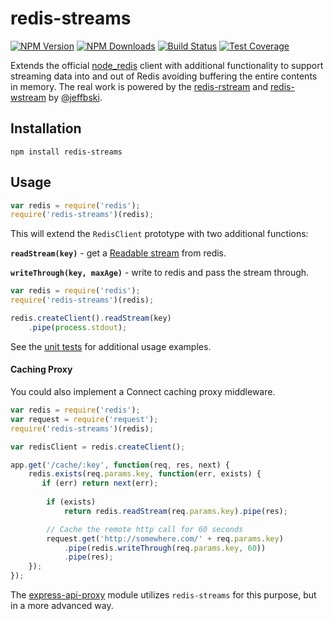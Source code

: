 # redis-streams

[![NPM Version][npm-image]][npm-url]
[![NPM Downloads][downloads-image]][downloads-url]
[![Build Status][travis-image]][travis-url]
[![Test Coverage][coveralls-image]][coveralls-url]

Extends the official [node_redis](https://www.npmjs.com/package/redis) client with additional functionality to support streaming data into and out of Redis avoiding buffering the entire contents in memory. The real work is powered by the [redis-rstream](https://www.npmjs.com/package/redis-rstream) and [redis-wstream](https://www.npmjs.com/package/redis-wstream) by [@jeffbski](https://github.com/jeffbski).

## Installation
```
npm install redis-streams
```

## Usage

```js
var redis = require('redis');
require('redis-streams')(redis);
```

This will extend the `RedisClient` prototype with two additional functions:

__`readStream(key)`__  - get a [Readable stream](http://nodejs.org/api/stream.html#stream_class_stream_readable) from redis. 

__`writeThrough(key, maxAge)`__  - write to redis and pass the stream through.

```js
var redis = require('redis');
require('redis-streams')(redis);

redis.createClient().readStream(key)
	.pipe(process.stdout);
```
See the [unit tests](https://github.com/4front/redis-streams/blob/master/test/redis.js) for additional usage examples.


#### Caching Proxy
You could also implement a Connect caching proxy middleware. 

```js
var redis = require('redis');
var request = require('request');
require('redis-streams')(redis);

var redisClient = redis.createClient();

app.get('/cache/:key', function(req, res, next) {
	redis.exists(req.params.key, function(err, exists) {
	   if (err) return next(err);
	   
		if (exists)
			return redis.readStream(req.params.key).pipe(res);

		// Cache the remote http call for 60 seconds
		request.get('http://somewhere.com/' + req.params.key)
			.pipe(redis.writeThrough(req.params.key, 60))
			.pipe(res);
	});
});
```

The [express-api-proxy](https://github.com/4front/express-api-proxy) module utilizes `redis-streams` for this purpose, but in a more advanced way.

[npm-image]: https://img.shields.io/npm/v/redis-streams.svg?style=flat
[npm-url]: https://npmjs.org/package/redis-streams
[travis-image]: https://img.shields.io/travis/4front/redis-streams.svg?style=flat
[travis-url]: https://travis-ci.org/4front/redis-streams
[coveralls-image]: https://img.shields.io/coveralls/4front/redis-streams.svg?style=flat
[coveralls-url]: https://coveralls.io/r/4front/redis-streams?branch=master
[downloads-image]: https://img.shields.io/npm/dm/redis-streams.svg?style=flat
[downloads-url]: https://npmjs.org/package/redis-streams




